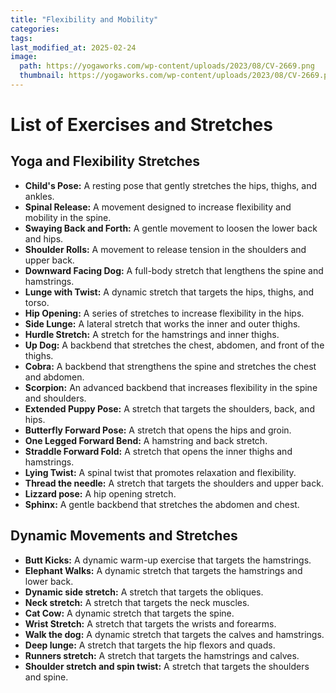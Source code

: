 ```yaml
---
title: "Flexibility and Mobility"
categories:
tags:
last_modified_at: 2025-02-24
image: 
  path: https://yogaworks.com/wp-content/uploads/2023/08/CV-2669.png
  thumbnail: https://yogaworks.com/wp-content/uploads/2023/08/CV-2669.png
---
```

# List of Exercises and Stretches

## Yoga and Flexibility Stretches

* **Child's Pose:** A resting pose that gently stretches the hips, thighs, and ankles.
* **Spinal Release:** A movement designed to increase flexibility and mobility in the spine.
* **Swaying Back and Forth:** A gentle movement to loosen the lower back and hips.
* **Shoulder Rolls:** A movement to release tension in the shoulders and upper back.
* **Downward Facing Dog:** A full-body stretch that lengthens the spine and hamstrings.
* **Lunge with Twist:** A dynamic stretch that targets the hips, thighs, and torso.
* **Hip Opening:** A series of stretches to increase flexibility in the hips.
* **Side Lunge:** A lateral stretch that works the inner and outer thighs.
* **Hurdle Stretch:** A stretch for the hamstrings and inner thighs.
* **Up Dog:** A backbend that stretches the chest, abdomen, and front of the thighs.
* **Cobra:** A backbend that strengthens the spine and stretches the chest and abdomen.
* **Scorpion:** An advanced backbend that increases flexibility in the spine and shoulders.
* **Extended Puppy Pose:** A stretch that targets the shoulders, back, and hips.
* **Butterfly Forward Pose:** A stretch that opens the hips and groin.
* **One Legged Forward Bend:** A hamstring and back stretch.
* **Straddle Forward Fold:** A stretch that opens the inner thighs and hamstrings.
* **Lying Twist:** A spinal twist that promotes relaxation and flexibility.
* **Thread the needle:** A stretch that targets the shoulders and upper back.
* **Lizzard pose:** A hip opening stretch.
* **Sphinx:** A gentle backbend that stretches the abdomen and chest.

## Dynamic Movements and Stretches

* **Butt Kicks:** A dynamic warm-up exercise that targets the hamstrings.
* **Elephant Walks:** A dynamic stretch that targets the hamstrings and lower back.
* **Dynamic side stretch:** A stretch that targets the obliques.
* **Neck stretch:** A stretch that targets the neck muscles.
* **Cat Cow:** A dynamic stretch that targets the spine.
* **Wrist Stretch:** A stretch that targets the wrists and forearms.
* **Walk the dog:** A dynamic stretch that targets the calves and hamstrings.
* **Deep lunge:** A stretch that targets the hip flexors and quads.
* **Runners stretch:** A stretch that targets the hamstrings and calves.
* **Shoulder stretch and spin twist:** A stretch that targets the shoulders and spine.
